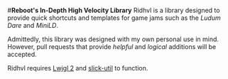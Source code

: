 #**Reboot's In-Depth High Velocity Library**
Ridhvl is a library designed to provide quick shortcuts and templates for game jams such as the *Ludum Dare* and *MiniLD*.

Admittedly, this library was designed with my own personal use in mind. However, pull requests that provide
*helpful* and *logical* additions will be accepted.

Ridhvl requires [Lwjgl 2](http://legacy.lwjgl.org/) and [slick-util](http://slick.ninjacave.com/) to function.
